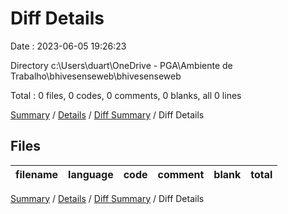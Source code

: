 # Diff Details

Date : 2023-06-05 19:26:23

Directory c:\\Users\\duart\\OneDrive - PGA\\Ambiente de Trabalho\\bhivesenseweb\\bhivesenseweb

Total : 0 files,  0 codes, 0 comments, 0 blanks, all 0 lines

[Summary](results.md) / [Details](details.md) / [Diff Summary](diff.md) / Diff Details

## Files
| filename | language | code | comment | blank | total |
| :--- | :--- | ---: | ---: | ---: | ---: |

[Summary](results.md) / [Details](details.md) / [Diff Summary](diff.md) / Diff Details